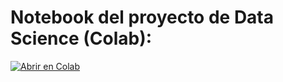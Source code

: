 # Notebook del proyecto de Data Science (Colab):

[![Abrir en Colab](https://colab.research.google.com/assets/colab-badge.svg)](https://colab.research.google.com/drive/1YiMHzEnaRc20g0BxPhXTf1JzSbF_crwJ)
